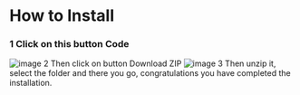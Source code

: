 # How to Install 
### 1 Click on this button Code
![image](https://github.com/user-attachments/assets/b8dfa2e9-5c19-4e63-a717-507681fa68aa)
2 Then click on button Download ZIP
![image](https://github.com/user-attachments/assets/e7d7f9f0-6099-4090-9b14-cc7be8662453)
3 Then unzip it, select the folder and there you go, congratulations you have completed the installation.
